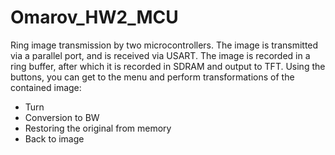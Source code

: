 # Omarov_HW2_MCU
Ring image transmission by two microcontrollers. The image is transmitted via a parallel port, and is received via USART.
The image is recorded in a ring buffer, after which it is recorded in SDRAM and output to TFT.
Using the buttons, you can get to the menu and perform transformations of the contained image:
<ul>
  <li>Turn</li>
  <li>Conversion to BW</li>
  <li>Restoring the original from memory</li>
  <li>Back to image</li>
</ul>
